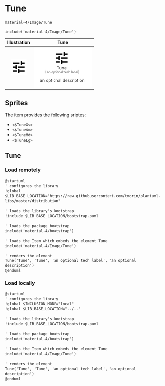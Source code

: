 # Tune


```text
material-4/Image/Tune
```

```text
include('material-4/Image/Tune')
```



| Illustration | Tune |
| :---: | :---: |
| ![illustration for Illustration](../../material-4/Image/Tune.png) | ![illustration for Tune](../../material-4/Image/Tune.Local.png) |



## Sprites
The item provides the following sriptes:

- `<$TuneXs>`
- `<$TuneSm>`
- `<$TuneMd>`
- `<$TuneLg>`





## Tune

### Load remotely
```plantuml
@startuml
' configures the library
!global $LIB_BASE_LOCATION="https://raw.githubusercontent.com/tmorin/plantuml-libs/master/distribution"

' loads the library's bootstrap
!include $LIB_BASE_LOCATION/bootstrap.puml

' loads the package bootstrap
include('material-4/bootstrap')

' loads the Item which embeds the element Tune
include('material-4/Image/Tune')

' renders the element
Tune('Tune', 'Tune', 'an optional tech label', 'an optional description')
@enduml
```

### Load locally
```plantuml
@startuml
' configures the library
!global $INCLUSION_MODE="local"
!global $LIB_BASE_LOCATION="../.."

' loads the library's bootstrap
!include $LIB_BASE_LOCATION/bootstrap.puml

' loads the package bootstrap
include('material-4/bootstrap')

' loads the Item which embeds the element Tune
include('material-4/Image/Tune')

' renders the element
Tune('Tune', 'Tune', 'an optional tech label', 'an optional description')
@enduml
```

